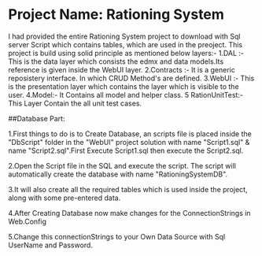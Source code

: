 # Project Name: Rationing System

I had provided the entire Rationing System project to download with Sql server Script which contains tables, which are used in the preoject. 
This project is build using solid principle as mentioned below layers:-
	1.DAL :- This is the data layer which consists the edmx and data models.Its reference is given inside the WebUI layer.
	2.Contracts :- It is a generic reposistery interface. In which CRUD Method's are defined.
	3.WebUI :- This is the presentation layer which contains the layer which is visible to the user.
    4.Model:- It Contains all model and helper class.
	5 RationUnitTest:- This Layer Contain the all unit test cases.
	
##Database Part:

1.First things to do is to Create Database, an scripts file is placed inside the "DbScript" folder in the "WebUI" project solution with 
  name "Script1.sql" & name "Script2.sql".First Execute Script1.sql then execute the Script2.sql.

2.Open the Script file in the  SQL and execute the script. The script will automatically create the database with name "RationingSystemDB".

3.It will also create all the required tables which is used inside the project, along with some pre-entered data.

4.After Creating Database now make changes for the ConnectionStrings in Web.Config

5.Change this connectionStrings to your Own Data Source with Sql UserName and Password.